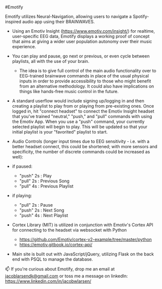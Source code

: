 #Emotify

Emotify utilizes Neural-Navigation, allowing users to navigate a Spotify-inspired audio app using their BRAINWAVES.
 - Using an Emotiv Insight (https://www.emotiv.com/insight/) for realtime, user-specific EEG data, Emotify displays a working proof of concept that aims at giving a wider user population autonomy over their music experience.
 - You can play and pause, go next or previous, or even cycle between playlists, all with the use of your brain.
    - The idea is to give full control of the main audio functionality over to EEG-trained brainwave commands in place of the usual physical inputs in order to provide accessibility to those who might benefit from an alternative methodology. It could also have implications on things like hands-free music control in the future.

- A standard userflow would include signing up/logging in and then creating a playlist to play from or playing from pre-existing ones. Once logged in, hit "connect headset" to connect the Emotiv Insight headset that you've trained "neutral," "push," and "pull" commands with using the Emotiv App. When you use a "push" command, your currently selected playlist will begin to play. This will be updated so that your initial playlist is your "favorited" playlist to start.
- Audio Controls (longer input times due to EEG sensitivity - i.e. with a better headset connect, this could be shortened; with more sensors and specificity, the number of discrete commands could be increased as well): 
- if paused:
    - "push" 2s : Play
    - "pull" 2s : Previous Song
    - "pull" 4s : Previous Playlist
- if playing:
    - "pull" 2s : Pause
    - "push" 2s : Next Song
    - "push" 4s : Next Playlist

- Cortex Library (MIT) is utilized in conjunction with Emotiv's Cortex API for connecting to the headset via websocket with Python
  - https://github.com/Emotiv/cortex-v2-example/tree/master/python 
  - https://emotiv.gitbook.io/cortex-api/
- Main site is built out with JavaScript/jQuery, utilizing Flask on the back end with PSQL to manage the database.

📫 If you're curious about Emotify, drop me an email at jacoblarsendk@gmail.com or toss me a message on linkedIn: https://www.linkedin.com/in/jacobwlarsen/
